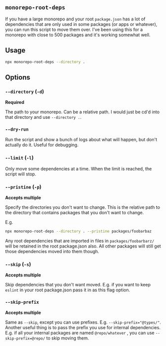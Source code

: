 ## `monorepo-root-deps`

If you have a large monorepo and your root `package.json` has a lot of dependencies that are
only used in some packages (or apps or whatever), you can run this script to move them over.
I've been using this for a monorepo with close to 500 packages and it's working somewhat well.

## Usage

```bash
npx monorepo-root-deps --directory .
```

## Options

### `--directory` (`-d`)

**Required**

The path to your monorepo. Can be a relative path. I would just be cd'd into that directory
and use `--directory .`.

### `--dry-run`

Run the script and show a bunch of logs about what will happen, but don't actually do it. Useful
for debugging.

### `--limit` (`-l`)

Only move some dependencies at a time. When the limit is reached, the script will stop.

### `--pristine` (`-p`)

**Accepts multiple**

Specify the directories you don't want to change. This is the relative path to the directory
that contains packages that you don't want to change.

E.g.

```bash
npx monorepo-root-deps --directory . --pristine packages/foobarbaz
```

Any root dependencies that are imported in files in `packages/foobarbarz/` will
be retained in the root package.json also. All other packages will still get
those dependencies moved into them though.

### `--skip` (`-s`)

**Accepts multiple**

Skip dependencies that you don't want moved. E.g. if you want to keep `eslint` in your root package.json
pass it in as this flag option.

### `--skip-prefix`

**Accepts multiple**

Same as `--skip`, except you can use prefixes. E.g. `--skip-prefix="@types/"`. Another useful thing
is to pass the prefix you use for internal dependencies. E.g. if all your internal packages are named
`@repo/whatever` , you can use `--skip-prefix=@repo/` to skip moving them.
